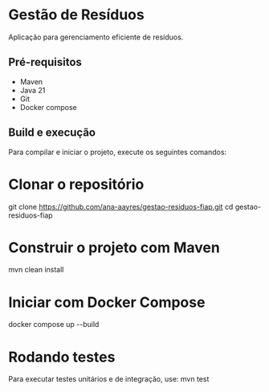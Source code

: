 # Gestão de Resíduos
Aplicação para gerenciamento eficiente de resíduos.

## Pré-requisitos
- Maven
- Java 21
- Git
- Docker compose

## Build e execução
Para compilar e iniciar o projeto, execute os seguintes comandos:    
# Clonar o repositório
git clone https://github.com/ana-aayres/gestao-residuos-fiap.git
cd gestao-residuos-fiap

# Construir o projeto com Maven
mvn clean install

# Iniciar com Docker Compose
docker compose up --build

# Rodando testes
Para executar testes unitários e de integração, use:
mvn test
